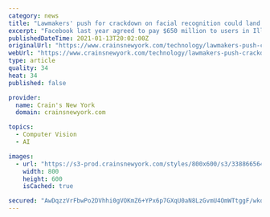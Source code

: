 ```yaml
---
category: news
title: "Lawmakers' push for crackdown on facial recognition could land companies in court"
excerpt: "Facebook last year agreed to pay $650 million to users in Illinois, settling a class-action claim that its use of facial recognition violated the state's strict biometric privacy laws. A bill under review in the state Legislature could allow that type of mega-suit to arrive in New York's courts."
publishedDateTime: 2021-01-13T20:02:00Z
originalUrl: "https://www.crainsnewyork.com/technology/lawmakers-push-crackdown-facial-recognition-could-land-companies-court"
webUrl: "https://www.crainsnewyork.com/technology/lawmakers-push-crackdown-facial-recognition-could-land-companies-court"
type: article
quality: 34
heat: 34
published: false

provider:
  name: Crain's New York
  domain: crainsnewyork.com

topics:
  - Computer Vision
  - AI

images:
  - url: "https://s3-prod.crainsnewyork.com/styles/800x600/s3/338866564_1-9.jpg"
    width: 800
    height: 600
    isCached: true

secured: "AwDqzzVrFbwPo2DVhhi0gVOKmZ6+YPx6p7GXqU0aN8LzGvmU4OmWTtggF/wkot7KlttnapW6lt/ehjb8uIBBTIGeMEKOgug+aOmudOkOI2gLde0tEWXmE3Fv49JBjA82oGY57Nyc23vQ+tbCxuTr60z52u/DqgWRkZ2qNm2wePDpFB6Yj0MA0YyCMylTmH4f9gg8gg7JlIsksJxq97cL+hU/fBgEIhKMXwSlP0ZJ2K+i3WkmGkJnYDc9n7cOMyuXETxENRo9EWgI/IkpQhkChvtd8sO6S7zHouPPbF2CqiMlV6aqGaREwb1xfYSP68Tzc/22qzuqU2JiL4DI7HOgkvhNnRi4hGLJx7/VRwJxkZc=;mahB5Z714mgtlOfCSyPQEQ=="
---
```


